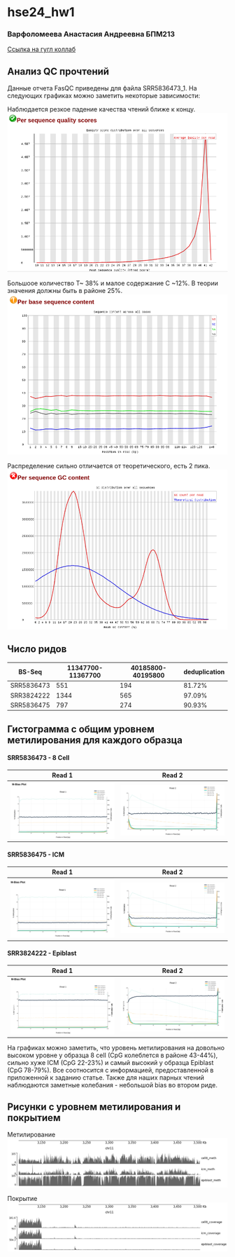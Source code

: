 # hse24_hw1
### Варфоломеева Анастасия Андреевна БПМ213

[Ссылка на гугл коллаб]([https://colab.research.google.com/drive/1adEVel6P7qKHvHKsaQzHZFRMijNlUubr?usp=sharing](https://colab.research.google.com/drive/1zgT2NSYKPUHdJjcnC9Jsn9XZNC2OfDeD?usp=sharing))

## Анализ QC прочтений
Данные отчета FasQC приведены для файла SRR5836473_1. На следующих графиках можно заметить некоторые зависимости:

Наблюдается резкое падение качества чтений ближе к концу.
![Image alt](https://github.com/switerElly/hse24_hw1/blob/main/data/Screenshot%20from%202024-02-10%2023-14-04.png)

Большоое количество T~ 38% и малое содержание C ~12%. В теории значения должны быть в районе 25%.
![Image alt](https://github.com/switerElly/hse24_hw1/blob/main/data/Screenshot%20from%202024-02-10%2023-14-36.png)

Распределение сильно отличается от теоретического, есть 2 пика.
![Image alt](https://github.com/switerElly/hse24_hw1/blob/main/data/Screenshot%20from%202024-02-10%2023-14-48.png)

## Число ридов
BS-Seq | 11347700-11367700 | 40185800-40195800 | deduplication 
--- | --- | --- | ---
SRR5836473 | 551  | 194 | 81.72%
SRR3824222 | 1344 | 565 | 97.09%
SRR5836475 | 797  | 274 | 90.93%

## Гистограмма с общим уровнем метилирования для каждого образца

#### SRR5836473 - 8 Cell
| Read 1  | Read 2 |
| ------------- | ------------- |
| ![](https://github.com/switerElly/hse24_hw1/blob/main/data/Screenshot%20from%202024-02-11%2020-05-09.png)  | ![](https://github.com/switerElly/hse24_hw1/blob/main/data/Screenshot%20from%202024-02-11%2020-05-18.png)  |
#### SRR5836475 - ICM
| Read 1  | Read 2 |
| ------------- | ------------- |
| ![](https://github.com/switerElly/hse24_hw1/blob/main/data/Screenshot%20from%202024-02-11%2020-06-27.png)  | ![](https://github.com/switerElly/hse24_hw1/blob/main/data/Screenshot%20from%202024-02-11%2020-06-34.png)  |
#### SRR3824222 - Epiblast
| Read 1  | Read 2 |
| ------------- | ------------- |
| ![](https://github.com/switerElly/hse24_hw1/blob/main/data/Screenshot%20from%202024-02-11%2020-03-25.png)  | ![](https://github.com/switerElly/hse24_hw1/blob/main/data/Screenshot%20from%202024-02-11%2020-03-40.png)  |
На графиках можно заметить, что уровень метилирования на довольно высоком уровне у образца 8 cell (CpG колеблется в районе 43-44%), сильно хуже ICM (CpG 22-23%) и самый высокий у образца Epiblast (CpG 78-79%). Все соотносится с информацией, предоставленной в приложенной к заданию статье. Также для наших парных чтений наблюдаются заметные колебания - небольшой bias во втором риде.

## Рисунки с уровнем метилирования и покрытием

Метилирование
![Image alt](https://github.com/switerElly/hse24_hw1/blob/main/data/image_meth.png)

Покрытие
![Image alt](https://github.com/switerElly/hse24_hw1/blob/main/data/image_cov.png)
